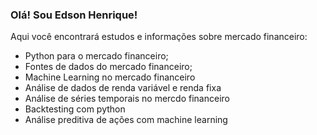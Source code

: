 ### Olá! Sou Edson Henrique! 

Aqui você encontrará estudos e informações sobre mercado financeiro:

- Python para o mercado financeiro;
- Fontes de dados do mercado financeiro;
- Machine Learning no mercado financeiro
- Análise de dados de renda variável e renda fixa
- Análise de séries temporais no mercdo financeiro
- Backtesting com python
- Análise preditiva de ações com machine learning
 
